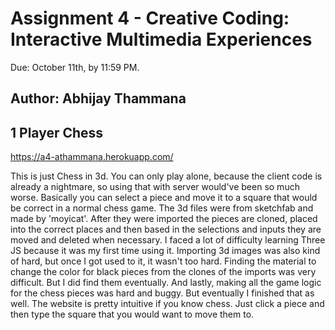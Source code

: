 Assignment 4 - Creative Coding: Interactive Multimedia Experiences
===

Due: October 11th, by 11:59 PM.

Author: Abhijay Thammana
---

## 1 Player Chess

https://a4-athammana.herokuapp.com/

This is just Chess in 3d. You can only play alone, because the client code is already a nightmare, so using that with server would've been so much worse. Basically you can select a piece and move it to a square that would be correct in a normal chess game. The 3d files were from sketchfab and made by 'moyicat'. After they were imported the pieces are cloned, placed into the correct places and then based in the selections and inputs they are moved and deleted when necessary. I faced a lot of difficulty learning Three JS because it was my first time using it. Importing 3d images was also kind of hard, but once I got used to it, it wasn't too hard. Finding the material to change the color for black pieces from the clones of the imports was very difficult. But I did find them eventually. And lastly, making all the game logic for the chess pieces was hard and buggy. But eventually I finished that as well. The website is pretty intuitive if you know chess. Just click a piece and then type the square that you would want to move them to.
